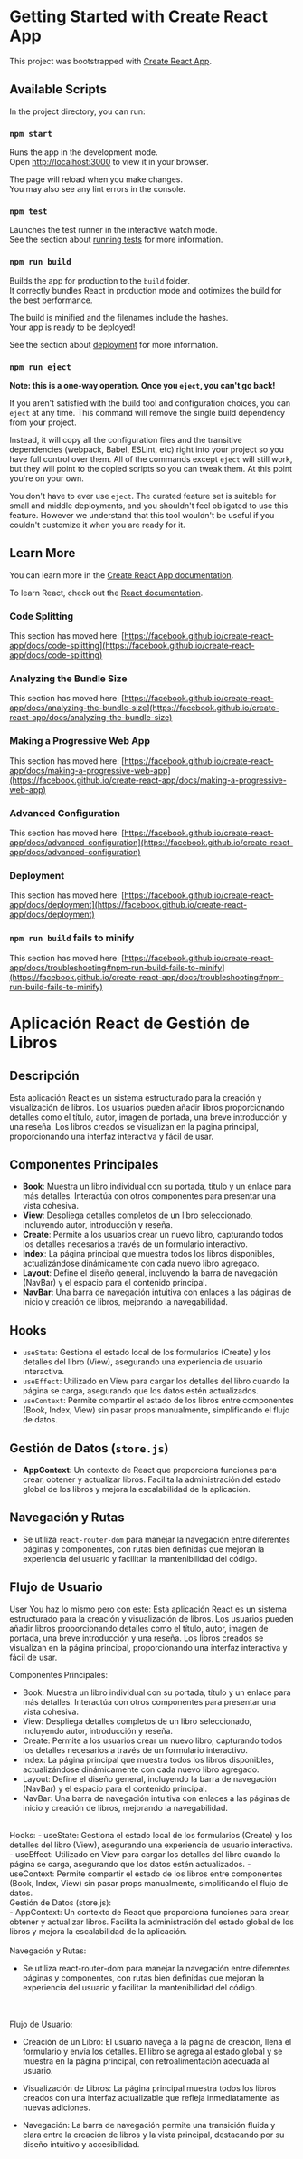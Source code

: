 # Getting Started with Create React App

This project was bootstrapped with [Create React App](https://github.com/facebook/create-react-app).

## Available Scripts

In the project directory, you can run:

### `npm start`

Runs the app in the development mode.\
Open [http://localhost:3000](http://localhost:3000) to view it in your browser.

The page will reload when you make changes.\
You may also see any lint errors in the console.

### `npm test`

Launches the test runner in the interactive watch mode.\
See the section about [running tests](https://facebook.github.io/create-react-app/docs/running-tests) for more information.

### `npm run build`

Builds the app for production to the `build` folder.\
It correctly bundles React in production mode and optimizes the build for the best performance.

The build is minified and the filenames include the hashes.\
Your app is ready to be deployed!

See the section about [deployment](https://facebook.github.io/create-react-app/docs/deployment) for more information.

### `npm run eject`

**Note: this is a one-way operation. Once you `eject`, you can't go back!**

If you aren't satisfied with the build tool and configuration choices, you can `eject` at any time. This command will remove the single build dependency from your project.

Instead, it will copy all the configuration files and the transitive dependencies (webpack, Babel, ESLint, etc) right into your project so you have full control over them. All of the commands except `eject` will still work, but they will point to the copied scripts so you can tweak them. At this point you're on your own.

You don't have to ever use `eject`. The curated feature set is suitable for small and middle deployments, and you shouldn't feel obligated to use this feature. However we understand that this tool wouldn't be useful if you couldn't customize it when you are ready for it.

## Learn More

You can learn more in the [Create React App documentation](https://facebook.github.io/create-react-app/docs/getting-started).

To learn React, check out the [React documentation](https://reactjs.org/).

### Code Splitting

This section has moved here: [https://facebook.github.io/create-react-app/docs/code-splitting](https://facebook.github.io/create-react-app/docs/code-splitting)

### Analyzing the Bundle Size

This section has moved here: [https://facebook.github.io/create-react-app/docs/analyzing-the-bundle-size](https://facebook.github.io/create-react-app/docs/analyzing-the-bundle-size)

### Making a Progressive Web App

This section has moved here: [https://facebook.github.io/create-react-app/docs/making-a-progressive-web-app](https://facebook.github.io/create-react-app/docs/making-a-progressive-web-app)

### Advanced Configuration

This section has moved here: [https://facebook.github.io/create-react-app/docs/advanced-configuration](https://facebook.github.io/create-react-app/docs/advanced-configuration)

### Deployment

This section has moved here: [https://facebook.github.io/create-react-app/docs/deployment](https://facebook.github.io/create-react-app/docs/deployment)

### `npm run build` fails to minify

This section has moved here: [https://facebook.github.io/create-react-app/docs/troubleshooting#npm-run-build-fails-to-minify](https://facebook.github.io/create-react-app/docs/troubleshooting#npm-run-build-fails-to-minify)

# Aplicación React de Gestión de Libros

## Descripción
Esta aplicación React es un sistema estructurado para la creación y visualización de libros. Los usuarios pueden añadir libros proporcionando detalles como el título, autor, imagen de portada, una breve introducción y una reseña. Los libros creados se visualizan en la página principal, proporcionando una interfaz interactiva y fácil de usar.

## Componentes Principales

- **Book**: Muestra un libro individual con su portada, título y un enlace para más detalles. Interactúa con otros componentes para presentar una vista cohesiva.
- **View**: Despliega detalles completos de un libro seleccionado, incluyendo autor, introducción y reseña.
- **Create**: Permite a los usuarios crear un nuevo libro, capturando todos los detalles necesarios a través de un formulario interactivo.
- **Index**: La página principal que muestra todos los libros disponibles, actualizándose dinámicamente con cada nuevo libro agregado.
- **Layout**: Define el diseño general, incluyendo la barra de navegación (NavBar) y el espacio para el contenido principal.
- **NavBar**: Una barra de navegación intuitiva con enlaces a las páginas de inicio y creación de libros, mejorando la navegabilidad.

## Hooks

- `useState`: Gestiona el estado local de los formularios (Create) y los detalles del libro (View), asegurando una experiencia de usuario interactiva.
- `useEffect`: Utilizado en View para cargar los detalles del libro cuando la página se carga, asegurando que los datos estén actualizados.
- `useContext`: Permite compartir el estado de los libros entre componentes (Book, Index, View) sin pasar props manualmente, simplificando el flujo de datos.

## Gestión de Datos (`store.js`)

- **AppContext**: Un contexto de React que proporciona funciones para crear, obtener y actualizar libros. Facilita la administración del estado global de los libros y mejora la escalabilidad de la aplicación.

## Navegación y Rutas

- Se utiliza `react-router-dom` para manejar la navegación entre diferentes páginas y componentes, con rutas bien definidas que mejoran la experiencia del usuario y facilitan la mantenibilidad del código.

## Flujo de Usuario

User
You
haz lo mismo pero con este:
Esta aplicación React es un sistema estructurado para la creación y visualización de libros. Los usuarios pueden añadir libros proporcionando detalles como el título, autor, imagen de portada, una breve introducción y una reseña. Los libros creados se visualizan en la página principal, proporcionando una interfaz interactiva y fácil de usar.

Componentes Principales:
- Book: Muestra un libro individual con su portada, título y un enlace para más detalles. Interactúa con otros componentes para presentar una vista cohesiva.
- View: Despliega detalles completos de un libro seleccionado, incluyendo autor, introducción y reseña.
- Create: Permite a los usuarios crear un nuevo libro, capturando todos los detalles necesarios a través de un formulario interactivo.
- Index: La página principal que muestra todos los libros disponibles, actualizándose dinámicamente con cada nuevo libro agregado.
- Layout: Define el diseño general, incluyendo la barra de navegación (NavBar) y el espacio para el contenido principal.
- NavBar: Una barra de navegación intuitiva con enlaces a las páginas de inicio y creación de libros, mejorando la navegabilidad.
<br>
Hooks:
- useState: Gestiona el estado local de los formularios (Create) y los detalles del libro (View), asegurando una experiencia de usuario interactiva.
- useEffect: Utilizado en View para cargar los detalles del libro cuando la página se carga, asegurando que los datos estén actualizados.
- useContext: Permite compartir el estado de los libros entre componentes (Book, Index, View) sin pasar props manualmente, simplificando el flujo de datos.
<br>
Gestión de Datos (store.js):
<br>
- AppContext: Un contexto de React que proporciona funciones para crear, obtener y actualizar libros. Facilita la administración del estado global de los libros y mejora la escalabilidad de la aplicación.
<br>
<br>
Navegación y Rutas:
<br>

- Se utiliza react-router-dom para manejar la navegación entre diferentes páginas y componentes, con rutas bien definidas que mejoran la experiencia del usuario y facilitan la mantenibilidad del código.
<br>
<br>
Flujo de Usuario:
<br>

- Creación de un Libro: El usuario navega a la página de creación, llena el formulario y envía los detalles. El libro se agrega al estado global y se muestra en la página principal, con retroalimentación adecuada al usuario.

- Visualización de Libros: La página principal muestra todos los libros creados con una interfaz actualizable que refleja inmediatamente las nuevas adiciones.

- Navegación: La barra de navegación permite una transición fluida y clara entre la creación de libros y la vista principal, destacando por su diseño intuitivo y accesibilidad.
